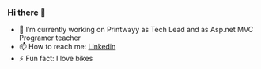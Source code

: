 ### Hi there 👋

<!--
**drhamann/drhamann** is a ✨ _special_ ✨ repository because its `README.md` (this file) appears on your GitHub profile.
-->

- 🔭 I’m currently working on Printwayy as Tech Lead and as Asp.net MVC Programer teacher
- 📫 How to reach me: [Linkedin](https://www.linkedin.com/in/george-hamilton-hamann-39b53141/)
- ⚡ Fun fact: I love bikes

